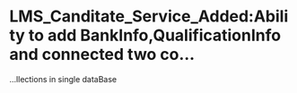 # LMS_Canditate_Service_Added:Ability to add BankInfo,QualificationInfo and connected two co…
…llections in single dataBase
